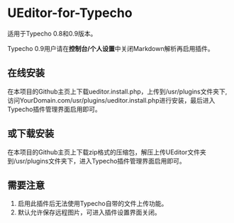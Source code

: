 UEditor-for-Typecho
===================

适用于Typecho 0.8和0.9版本。

Typecho 0.9用户请在**控制台/个人设置**中关闭Markdown解析再启用插件。

## 在线安装
在本项目的Github主页上下载ueditor.install.php，上传到/usr/plugins文件夹下,访问YourDomain.com/usr/plugins/ueditor.install.php进行安装，最后进入Typecho插件管理界面启用即可。
## 或下载安装
在本项目的Github主页上下载zip格式的压缩包，解压上传UEditor文件夹到/usr/plugins文件夹下，进入Typecho插件管理界面启用即可。
## 需要注意
1. 启用此插件后无法使用Typecho自带的文件上传功能。
2. 默认允许保存远程图片，可进入插件设置界面关闭。
